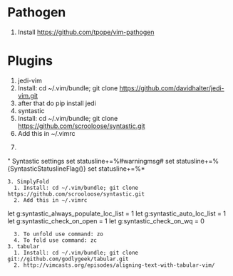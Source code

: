 Pathogen
========
1. Install https://github.com/tpope/vim-pathogen

Plugins
=======
1. jedi-vim
  1. Install: cd ~/.vim/bundle; git clone https://github.com/davidhalter/jedi-vim.git
  2. after that do pip install jedi
2. syntastic
  1. Install: cd ~/.vim/bundle; git clone https://github.com/scrooloose/syntastic.git
  2. Add this in ~/.vimrc 
  3.   ```
" Syntastic settings
set statusline+=%#warningmsg#
set statusline+=%{SyntasticStatuslineFlag()}
set statusline+=%*
```
3. SimplyFold
  1. Install: cd ~/.vim/bundle; git clone  https://github.com/scrooloose/syntastic.git
  2. Add this in ~/.vimrc
  ```
let g:syntastic_always_populate_loc_list = 1
let g:syntastic_auto_loc_list = 1
let g:syntastic_check_on_open = 1
let g:syntastic_check_on_wq = 0
```
  3. To unfold use command: zo
  4. To fold use command: zc
3. tabular
  1. Install: cd ~/.vim/bundle; git clone git://github.com/godlygeek/tabular.git
  2. http://vimcasts.org/episodes/aligning-text-with-tabular-vim/
